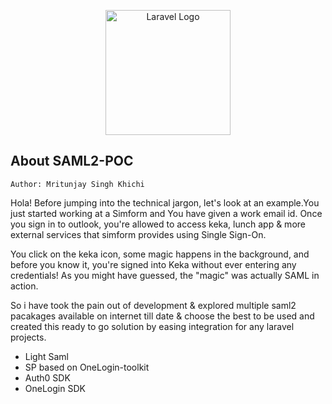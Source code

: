 <p align="center"></p><p align="center"><a href="https://laravel.com" target="_blank"><img src="https://bookstack.soffid.com/uploads/images/gallery/2021-09/0dNsaml-logo.png" width="200" alt="Laravel Logo"></a></p><p align="center"></p>

## About SAML2-POC 
``
Author: Mritunjay Singh Khichi
``
 
Hola! Before jumping into the technical jargon, let's look at an example.You just started working at a Simform and You have given a work email id. Once you sign in to outlook, you're allowed to access keka, lunch app & more external services that simform provides using Single Sign-On.

You click on the keka icon, some magic happens in the background, and before you know it, you're signed into Keka without ever entering any credentials! As you might have guessed, the "magic" was actually SAML in action. 

So i have took the pain out of development & explored multiple saml2 pacakages available on internet till date & choose the best to be used and created this ready to go solution by easing integration for any laravel projects.

- Light Saml
- SP based on OneLogin-toolkit
- Auth0 SDK
- OneLogin SDK
